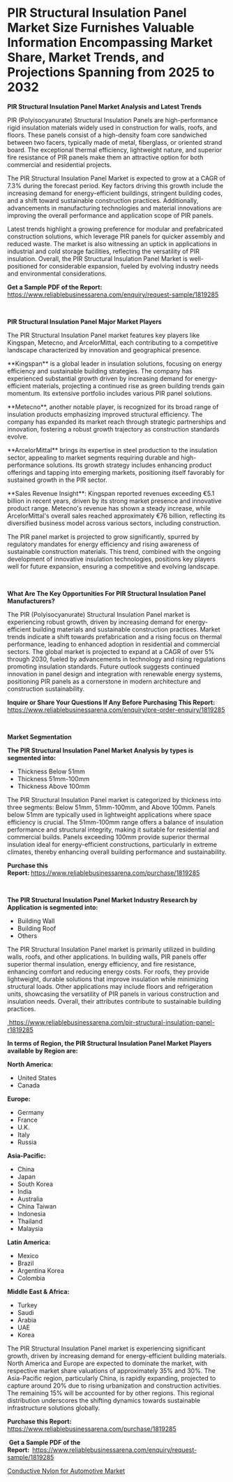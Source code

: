 <p><h1>PIR Structural Insulation Panel Market Size Furnishes Valuable Information Encompassing Market Share, Market Trends, and Projections Spanning from 2025 to 2032</h1></p><p><strong>PIR Structural Insulation Panel Market Analysis and Latest Trends</strong></p>
<p><p>PIR (Polyisocyanurate) Structural Insulation Panels are high-performance rigid insulation materials widely used in construction for walls, roofs, and floors. These panels consist of a high-density foam core sandwiched between two facers, typically made of metal, fiberglass, or oriented strand board. The exceptional thermal efficiency, lightweight nature, and superior fire resistance of PIR panels make them an attractive option for both commercial and residential projects.</p><p>The PIR Structural Insulation Panel Market is expected to grow at a CAGR of 7.3% during the forecast period. Key factors driving this growth include the increasing demand for energy-efficient buildings, stringent building codes, and a shift toward sustainable construction practices. Additionally, advancements in manufacturing technologies and material innovations are improving the overall performance and application scope of PIR panels.</p><p>Latest trends highlight a growing preference for modular and prefabricated construction solutions, which leverage PIR panels for quicker assembly and reduced waste. The market is also witnessing an uptick in applications in industrial and cold storage facilities, reflecting the versatility of PIR insulation. Overall, the PIR Structural Insulation Panel Market is well-positioned for considerable expansion, fueled by evolving industry needs and environmental considerations.</p></p>
<p><strong>Get a Sample PDF of the Report:&nbsp;</strong> <a href="https://www.reliablebusinessarena.com/enquiry/request-sample/1819285?utm_campaign=2114&utm_medium=2&utm_source=Github&utm_content=ia&utm_term=02022025&utm_id=pir-structural-insulation-panel">https://www.reliablebusinessarena.com/enquiry/request-sample/1819285</a></p>
<p>&nbsp;</p>
<p><strong>PIR Structural Insulation Panel Major Market Players</strong></p>
<p><p>The PIR Structural Insulation Panel market features key players like Kingspan, Metecno, and ArcelorMittal, each contributing to a competitive landscape characterized by innovation and geographical presence.</p><p>**Kingspan** is a global leader in insulation solutions, focusing on energy efficiency and sustainable building strategies. The company has experienced substantial growth driven by increasing demand for energy-efficient materials, projecting a continued rise as green building trends gain momentum. Its extensive portfolio includes various PIR panel solutions.</p><p>**Metecno**, another notable player, is recognized for its broad range of insulation products emphasizing improved structural efficiency. The company has expanded its market reach through strategic partnerships and innovation, fostering a robust growth trajectory as construction standards evolve.</p><p>**ArcelorMittal** brings its expertise in steel production to the insulation sector, appealing to market segments requiring durable and high-performance solutions. Its growth strategy includes enhancing product offerings and tapping into emerging markets, positioning itself favorably for sustained growth in the PIR sector.</p><p>**Sales Revenue Insight**: Kingspan reported revenues exceeding €5.1 billion in recent years, driven by its strong market presence and innovative product range. Metecno's revenue has shown a steady increase, while ArcelorMittal's overall sales reached approximately €76 billion, reflecting its diversified business model across various sectors, including construction.</p><p>The PIR panel market is projected to grow significantly, spurred by regulatory mandates for energy efficiency and rising awareness of sustainable construction materials. This trend, combined with the ongoing development of innovative insulation technologies, positions key players well for future expansion, ensuring a competitive and evolving landscape.</p></p>
<p>&nbsp;</p>
<p><strong>What Are The Key Opportunities For PIR Structural Insulation Panel Manufacturers?</strong></p>
<p><p>The PIR (Polyisocyanurate) Structural Insulation Panel market is experiencing robust growth, driven by increasing demand for energy-efficient building materials and sustainable construction practices. Market trends indicate a shift towards prefabrication and a rising focus on thermal performance, leading to enhanced adoption in residential and commercial sectors. The global market is projected to expand at a CAGR of over 5% through 2030, fueled by advancements in technology and rising regulations promoting insulation standards. Future outlook suggests continued innovation in panel design and integration with renewable energy systems, positioning PIR panels as a cornerstone in modern architecture and construction sustainability.</p></p>
<p><strong>Inquire or Share Your Questions If Any Before Purchasing This Report:</strong> <a href="https://www.reliablebusinessarena.com/enquiry/pre-order-enquiry/1819285?utm_campaign=2114&utm_medium=2&utm_source=Github&utm_content=ia&utm_term=02022025&utm_id=pir-structural-insulation-panel">https://www.reliablebusinessarena.com/enquiry/pre-order-enquiry/1819285</a></p>
<p>&nbsp;</p>
<p><strong>Market Segmentation</strong></p>
<p><strong>The PIR Structural Insulation Panel Market Analysis by types is segmented into:</strong></p>
<p><ul><li>Thickness Below 51mm</li><li>Thickness 51mm-100mm</li><li>Thickness Above 100mm</li></ul></p>
<p><p>The PIR Structural Insulation Panel market is categorized by thickness into three segments: Below 51mm, 51mm-100mm, and Above 100mm. Panels below 51mm are typically used in lightweight applications where space efficiency is crucial. The 51mm-100mm range offers a balance of insulation performance and structural integrity, making it suitable for residential and commercial builds. Panels exceeding 100mm provide superior thermal insulation ideal for energy-efficient constructions, particularly in extreme climates, thereby enhancing overall building performance and sustainability.</p></p>
<p><strong>Purchase this Report:&nbsp;</strong><a href="https://www.reliablebusinessarena.com/purchase/1819285?utm_campaign=2114&utm_medium=2&utm_source=Github&utm_content=ia&utm_term=02022025&utm_id=pir-structural-insulation-panel">https://www.reliablebusinessarena.com/purchase/1819285</a></p>
<p>&nbsp;</p>
<p><strong>The PIR Structural Insulation Panel Market Industry Research by Application is segmented into:</strong></p>
<p><ul><li>Building Wall</li><li>Building Roof</li><li>Others</li></ul></p>
<p><p>The PIR Structural Insulation Panel market is primarily utilized in building walls, roofs, and other applications. In building walls, PIR panels offer superior thermal insulation, energy efficiency, and fire resistance, enhancing comfort and reducing energy costs. For roofs, they provide lightweight, durable solutions that improve insulation while minimizing structural loads. Other applications may include floors and refrigeration units, showcasing the versatility of PIR panels in various construction and insulation needs. Overall, their attributes contribute to sustainable building practices.</p></p>
<p><a href="https://www.reliablebusinessarena.com/pir-structural-insulation-panel-r1819285?utm_campaign=2114&utm_medium=2&utm_source=Github&utm_content=ia&utm_term=02022025&utm_id=pir-structural-insulation-panel">&nbsp;https://www.reliablebusinessarena.com/pir-structural-insulation-panel-r1819285</a></p>
<p><strong>In terms of Region, the PIR Structural Insulation Panel Market Players available by Region are:</strong></p>
<p>
    <p> <strong> North America: </strong>
        <ul>
            <li>United States</li>
            <li>Canada</li>
        </ul>
        </p> 
    <p> <strong> Europe: </strong>
        <ul>
            <li>Germany</li>
            <li>France</li>
            <li>U.K.</li>
            <li>Italy</li>
            <li>Russia</li>
        </ul>
        </p> 
    <p> <strong> Asia-Pacific: </strong>
        <ul>
            <li>China</li>
            <li>Japan</li>
            <li>South Korea</li>
            <li>India</li>
            <li>Australia</li>
            <li>China Taiwan</li>
            <li>Indonesia</li>
            <li>Thailand</li>
            <li>Malaysia</li>
        </ul>
        </p> 
    <p> <strong> Latin America: </strong>
        <ul>
            <li>Mexico</li>
            <li>Brazil</li>
            <li>Argentina Korea</li>
            <li>Colombia</li>
        </ul>
        </p> 
    <p> <strong> Middle East & Africa: </strong>
        <ul>
            <li>Turkey</li>
            <li>Saudi</li>
            <li>Arabia</li>
            <li>UAE</li>
            <li>Korea</li>
        </ul>
    </p>
    </p>
<p><p>The PIR Structural Insulation Panel market is experiencing significant growth, driven by increasing demand for energy-efficient building materials. North America and Europe are expected to dominate the market, with respective market share valuations of approximately 35% and 30%. The Asia-Pacific region, particularly China, is rapidly expanding, projected to capture around 20% due to rising urbanization and construction activities. The remaining 15% will be accounted for by other regions. This regional distribution underscores the shifting dynamics towards sustainable infrastructure solutions globally.</p></p>
<p><strong>Purchase this Report: </strong><a href="https://www.reliablebusinessarena.com/purchase/1819285?utm_campaign=2114&utm_medium=2&utm_source=Github&utm_content=ia&utm_term=02022025&utm_id=pir-structural-insulation-panel">https://www.reliablebusinessarena.com/purchase/1819285</a></p>
<p>&nbsp;<strong>Get a Sample PDF of the Report:&nbsp;&nbsp;</strong><a href="https://www.reliablebusinessarena.com/enquiry/request-sample/1819285?utm_campaign=2114&utm_medium=2&utm_source=Github&utm_content=ia&utm_term=02022025&utm_id=pir-structural-insulation-panel">https://www.reliablebusinessarena.com/enquiry/request-sample/1819285</a></p>
<p><strong></strong></p>
<p><p><a href="https://github.com/tamvrosiya/Market-Research-Report-List-6/blob/main/conductive-nylon-for-automotive-market.md?utm_campaign=2114&utm_medium=2&utm_source=Github&utm_content=ia&utm_term=02022025&utm_id=pir-structural-insulation-panel">Conductive Nylon for Automotive Market</a></p></p>